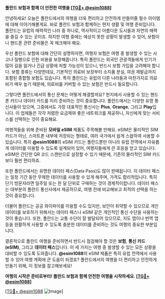 **폴란드 보험과 함께 더 안전한 여행을 [[TG💪+ @esim1088](https://t.me/s/esim1088)]**

안녕하세요! 오늘은 폴란드에서의 여행을 더욱 편리하고 안전하게 만들어줄 필수 아이템에 대해 이야기해볼게요. 바로 폴란드 보험과 함께하는 현지 생활 및 여행 준비입니다. 폴란드는 유럽의 매력적인 나라 중 하나로, 역사적이고 아름다운 도시들과 자연의 매력을 즐길 수 있는 곳이죠. 하지만 여행 중에는 예상치 못한 상황이 발생할 수 있어, 보험이나 핸드폰 관련 준비물은 꼭 체크해야 해요.

우선 폴란드 보험에 대해 간단히 설명하자면, 여행자 보험은 여행 중 발생할 수 있는 사고나 질병으로 인한 비용을 보장해줍니다. 특히 폴란드는 외국인 관광객들에게 인기가 많아 길을 잃거나 긴급 상황에 처할 가능성이 있으니, 반드시 보험 가입을 고려해야 합니다. 보험 종류는 다양한데요, 기본적인 의료비 보장부터 소지품 분실, 여권 재발급까지 포함된 종합형 보험도 있습니다. 특히 폴란드는 유럽의 다른 나라들과 마찬가지로 의료비가 매우 높기 때문에, 의료비를 커버할 수 있는 보험은 반드시 필요합니다.

그렇다면 폴란드에서의 통신 문제는 어떻게 해결할까요? 현지에서 사용할 수 있는 핸드폰 카드나 데이터 카드를 미리 준비하는 것이 중요합니다. 폴란드에서는 다양한 유명 통신사들이 있으며, 그중에서도 가장 대표적인 통신사는 **Plus**, **Orange**, 그리고 **Play**입니다. 이 업체들은 각각 저렴한 요금제와 좋은 네트워크를 제공하니, 자신에게 맞는 서비스를 선택하는 것이 중요해요.

여행객들을 위해 준비된 **모바일 eSIM** 제품도 주목해볼 만해요. eSIM은 물리적인 SIM 카드가 아닌, 스마트폰 내부에 저장되는 형태로, 여러 국가에서 쉽게 스왑하여 사용할 수 있습니다. 특히 **@esim1088**의 eSIM 카드는 폴란드뿐만 아니라 유럽 전역에서 자유롭게 데이터를 이용할 수 있도록 설계되어 있어, 여행자들에게 큰 호응을 얻고 있습니다. eSIM은 간단한 QR 코드 스캔만으로 설정할 수 있기 때문에, 기존의 물리적인 SIM 카드보다 훨씬 편리하죠.

또한 폴란드에서는 유명한 데이터 패스(Data Pass)도 많이 판매됩니다. 이 데이터 패스는 일정 기간 동안 무제한 데이터를 사용할 수 있게 해주며, 가격도 합리적입니다. 특히 단기 방문자라면 일주일 또는 한 달 단위로 구매하는 것이 경제적이랍니다. 데이터 패스는 대부분의 폴란드 통신사에서 제공하므로, 여행 전에 비교해보고 최적의 선택을 하는 것이 중요합니다.

더불어 폴란드는 공공 와이파이를 이용할 수도 있지만, 보안이 취약할 수 있으므로 개인 데이터를 보호하기 위해서는 데이터 패스나 eSIM 같은 개인적인 통신 수단을 사용하는 것이 좋습니다. 또한, 폴란드는 교통 수단이 잘 발달되어 있으므로, 지도 앱이나 번역 앱 등을 원활하게 사용할 수 있도록 충분한 데이터를 준비하는 것도 여행의 중요한 부분입니다.

결론적으로 폴란드 여행을 준비하면서 반드시 점검해야 할 것은 **보험**, **통신 카드(eSIM)**, 그리고 **데이터 패스**입니다. 이 세 가지는 여행 중 발생할 수 있는 모든 상황을 대비할 수 있도록 도와줍니다. **@esim1088**의 eSIM 제품은 특히 유럽 전역에서 사용할 수 있어 여행 계획에 큰 도움이 되겠죠? 폴란드에서의 여행을 더 편리하고 안전하게 만들기 위해, 이 정보를 참고해보세요!

**여행의 시작은 준비로부터! 폴란드 보험과 함께 안전한 여행을 시작하세요. [[TG💪+ @esim1088](https://t.me/s/esim1088)]**

[[TG💪+ @esim1088](https://t.me/s/esim1088) ![Image](https://i.postimg.cc/Y0z9fWf4/image.png)]